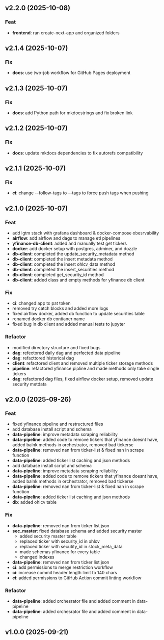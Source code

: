 ## v2.2.0 (2025-10-08)

### Feat

- **frontend**: ran create-next-app and organized folders

## v2.1.4 (2025-10-07)

### Fix

- **docs**: use two-job workflow for GitHub Pages deployment

## v2.1.3 (2025-10-07)

### Fix

- **docs**: add Python path for mkdocstrings and fix broken link

## v2.1.2 (2025-10-07)

### Fix

- **docs**: update mkdocs dependencies to fix autorefs compatibility

## v2.1.1 (2025-10-07)

### Fix

- **ci**: change --follow-tags to --tags to force push tags when pushing

## v2.1.0 (2025-10-07)

### Feat

- add lgtm stack with grafana dashboard & docker-compose obesrvability
- **airflow**: add airflow and dags to manage etl pipelines
- **yfinance-db-client**: added and manually test get tickers
- **docker**: add docker setup with postgres, adminer, and dozzle
- **db-client**: completed the update_security_metadata method
- **db-client**: completed the insert metadata method
- **db-client**: completed the insert ohlcv_data method
- **db-client**: completed the insert_securities method
- **db-client**: completed get_security_id method
- **db-client**: added class and empty methods for yfinance db client

### Fix

- **ci**: changed app to pat token
- removed try catch blocks and added more logs
- fixed airflow docker, added db function to update securities table
- renamed docker db contianer name
- fixed bug in db client and added manual tests to jupyter

### Refactor

- modified directory structure and fixed bugs
- **dag**: refectored daily dag and perfected data pipeline
- **dag**: refacttored historical dag
- **client**: refactored client and removed multiple ticker storage methods
- **pipeline**: refactored yfinance pipline and made methods only take single tickers
- **dag**: refactored dag files, fixed airflow docker setup, removed update security metdata

## v2.0.0 (2025-09-26)

### Feat

- fixed yfinance pipeline and restructured files
- add database install script and schema
- **data-pipeline**: improve metadata scraping reliability
- **data-pipeline**: added code to remove tickers that yfinance doesnt have, added balnk methods in orchestrator, removed bad tickerse
- **data-pipeline**: removed nan from ticker-list & fixed nan in scrape function
- **data-pipeline**: added ticker list caching and json methods
- add database install script and schema
- **data-pipeline**: improve metadata scraping reliability
- **data-pipeline**: added code to remove tickers that yfinance doesnt have, added balnk methods in orchestrator, removed bad tickerse
- **data-pipeline**: removed nan from ticker-list & fixed nan in scrape function
- **data-pipeline**: added ticker list caching and json methods
- **db**: added ohlcv table

### Fix

- **data-pipeline**: removed nan from ticker list json
- **sec_master**: fixed database schema and added security master
    - added security master table
    - replaced ticker with security_id in ohlcv
    - replaced ticker with secutity_id in stock_meta_data
    - made schemas yfinance for every table
    - changed indexes
- **data-pipeline**: removed nan from ticker list json
- **ci**: add permissions to merge restriction workflow
- **ci**: increase commit header length limit to 140 chars
- **ci**: added permissions to GitHub Action commit linting workflow

### Refactor

- **data-pipeline**: added orchesrator file and added comment in data-pipeline
- **data-pipeline**: added orchesrator file and added comment in data-pipeline

## v1.0.0 (2025-09-21)
